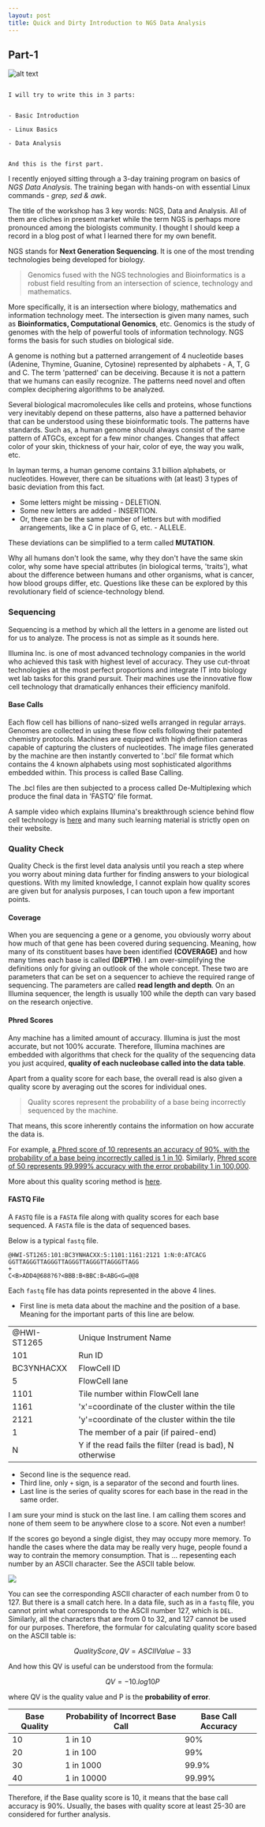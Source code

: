 ```yaml
---
layout: post
title: Quick and Dirty Introduction to NGS Data Analysis
---
```


## Part-1

![alt text](https://www.broadinstitute.org/files/blog/images/2010/BTGsequencing.png "Counting ATGCs")

```

I will try to write this in 3 parts:


- Basic Introduction

- Linux Basics

- Data Analysis


And this is the first part.

```


I recently enjoyed sitting through a 3-day training program on basics of *NGS Data Analysis*. The training began with hands-on with essential Linux commands - *grep, sed & awk*.

The title of the workshop has 3 key words: NGS, Data and Analysis. All of them are cliches in present market while the term NGS is perhaps more pronounced among the biologists community. I thought I should keep a 
record in a blog post of what I learned there for my own benefit.

NGS stands for **Next Generation Sequencing**. It is one of the most trending technologies being developed for biology. 

> Genomics fused with the NGS technologies and Bioinformatics is a robust field resulting from an intersection of science, technology and mathematics. 

More specifically, it is an intersection where biology, mathematics and information technology meet. The intersection is given many names, such as **Bioinformatics, Computational Genomics**, etc. Genomics is the 
study of genomes with the help of powerful tools of information technology. NGS forms the basis for such studies on biological side. 

A genome is nothing but a patterned arrangement of 4 nucleotide bases (Adenine, Thymine, Guanine, Cytosine) represented by alphabets - A, T, G and C. The term 'patterned' can be deceiving. Because it is not a pattern that we humans can easily recognize. The patterns need novel and often complex deciphering algorithms to be analyzed. 

Several biological macromolecules like cells and proteins, whose functions very inevitably depend on these patterns, also have a patterned behavior that can be understood using these bioinformatic tools. The patterns have standards. Such as, a human genome should always consist of the same pattern of ATGCs, except for a few minor changes. Changes that affect color of your skin, thickness of your hair, color of eye, the way you walk, etc.

In layman terms, a human genome contains 3.1 billion alphabets, or nucleotides. However, there can be situations with (at least) 3 types of basic deviation from this fact. 

- Some letters might be missing - DELETION.
- Some new letters are added - INSERTION.
- Or, there can be the same number of letters but with modified arrangements, like a C in place of G, etc. - ALLELE.

These deviations can be simplified to a term called **MUTATION**.

Why all humans don't look the same, why they don't have the same skin color, why some have special attributes (in biological terms, 'traits'), what about the difference between humans and other organisms, what is cancer, how blood groups differ, etc. Questions like these can be explored by this revolutionary field of science-technology blend.

### Sequencing

Sequencing is a method by which all the letters in a genome are listed out for us to analyze. The process is not as simple as it sounds here. 

Illumina Inc. is one of most advanced technology companies in the world who achieved this task with highest level of accuracy. They use cut-throat technologies at the most perfect proportions and integrate IT into biology wet lab tasks for this grand pursuit. Their machines use the innovative flow cell technology that dramatically enhances their efficiency manifold. 

#### Base Calls
Each flow cell has billions of nano-sized wells arranged in regular arrays. Genomes are collected in using these flow cells following their patented chemistry protocols. Machines are equipped with high definition cameras capable of capturing the clusters of nucleotides. The image files generated by the machine are then instantly converted to '.bcl' file format which contains the 4 known alphabets using most sophisticated algorithms embedded within. This process is called Base Calling.

The .bcl files are then subjected to a process called De-Multiplexing which produce the final data in 'FASTQ' file format. 

A sample video which explains Illumina's breakthrough science behind flow cell technology is [here](http://www.illumina.com/company/video-hub/pfZp5Vgsbw0.html) and many such learning material is strictly open on their website.

### Quality Check

Quality Check is the first level data analysis until you reach a step where you worry about mining data further for finding answers to your biological questions. With my limited knowledge, I cannot explain how quality scores are given but for analysis purposes, I can touch upon a few important points.

#### Coverage

When you are sequencing a gene or a genome, you obviously worry about how much of that gene has been covered during sequencing. Meaning, how many of its constituent bases have been identified **(COVERAGE)** and how many times each base is called **(DEPTH)**. I am over-simplifying the definitions only for giving an outlook of the whole concept. These two are parameters that can be set on a sequencer to achieve the required range of sequencing. The parameters are called **read length and depth**. On an Illumina sequencer, the length is usually 100 while the depth can vary based on the research onjective.

#### Phred Scores

Any machine has a limited amount of accuracy. Illumina is just the most accurate, but not 100% accurate. Therefore, Illumina machines are embedded with algorithms that check for the quality of the sequencing data you just acquired, **quality of each nucleobase called into the data table**. 

Apart from a quality score for each base, the overall read is also given a quality score by averaging out the scores for individual ones.

> Quality scores represent the probability of a base being incorrectly sequenced by the machine. 

That means, this score inherently contains the information on how accurate the data is. 

For example, <u>a Phred score of 10 represents an accuracy of 90%, with the probability of a base being incorrectly called is 1 in 10</u>. Similarly, <u>Phred score of 50 represents 99.999% accuracy with the error probability 1 in 100,000</u>. 

More about this quality scoring method is [here](http://www.illumina.com/documents/products/technotes/technote_Q-Scores.pdf).

#### FASTQ File

A `FASTQ` file is a `FASTA` file along with quality scores for each base sequenced. A `FASTA` file is the data of sequenced bases.

Below is a typical `fastq` file.

```
@HWI-ST1265:101:BC3YNHACXX:5:1101:1161:2121 1:N:0:ATCACG
GGTTAGGGTTAGGGTTAGGGTTAGGGTTAGGGTTAGG
+
C<B>ADD4@688?6?<BBB:B<BBC:B<ABG<G=@@8
```

Each `fastq` file has data points represented in the above 4 lines. 

- First line is meta data about the machine and the position of a base. Meaning for the important parts of this line are below.

|    |    |
|--------|----------|
|@HWI-ST1265 | Unique Instrument Name|
|101 | Run ID|
|BC3YNHACXX | FlowCell ID|
|5 | FlowCell lane|
|1101 | Tile number within FlowCell lane|
|1161 |'x'=coordinate of the cluster within the tile|
|2121 |'y'=coordinate of the cluster within the tile|
|1 |The member of a pair (if paired-end)|
| N | Y if the read fails the filter (read is bad), N otherwise|

- Second line is the sequence read. 
- Third line, only `+` sign, is a separator of the second and fourth lines. 
- Last line is the series of quality scores for each base in the read in the same order.

I am sure your mind is stuck on the last line. I am calling them scores and none of them seem to be anywhere close to a score. Not even a number!

If the scores go beyond a single digist, they may occupy more memory. To handle the cases where the data may be really very huge, people found a way to contrain the memory consumption. That is ... repesenting each number by an ASCII character. See the ASCII table below.

<img src="http://i.stack.imgur.com/vaomh.jpg">

You can see the corresponding ASCII character of each number from 0 to 127. But there is a small catch here. In a data file, such as in a `fastq` file, you cannot print what corresponds to the ASCII number 127, which is `DEL`. Similarly, all the characters that are from 0 to 32, and 127 cannot be used for our purposes. Therefore, the formular for calculating quality score based on the ASCII table is:

$$Quality Score, QV = ASCII Value - 33$$

And how this QV is useful can be understood from the formula:

$$QV = -10 . log 10P$$

where QV is the quality value and P is the **probability of error**.

| Base Quality | Probability of Incorrect Base Call | Base Call Accuracy |
|--------------|------------------------------------|--------------------|
| 10 | 1 in 10 | 90%|
| 20 | 1 in 100 | 99%|
| 30 | 1 in 1000 | 99.9%|
| 40 | 1 in 10000 | 99.99%|

Therefore, if the Base quality score is 10, it means that the base call accuracy is 90%. Usually, the bases with quality score at least 25-30 are considered for further analysis.
